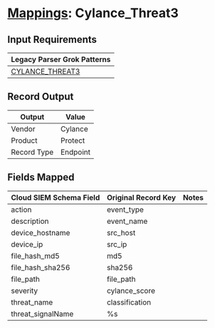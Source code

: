 # [Mappings](README.md): Cylance_Threat3

## Input Requirements

|Legacy Parser Grok Patterns|
|-------------|
|[CYLANCE_THREAT3](../legacy_parsers/CYLANCE_THREAT3.md)|

## Record Output

|Output|Value|
|------|-----|
|Vendor|Cylance|
|Product|Protect|
|Record Type|Endpoint|

## Fields Mapped

|Cloud SIEM Schema Field|Original Record Key|Notes|
|-----------------------|-------------------|-----|
|action|event_type||
|description|event_name||
|device_hostname|src_host||
|device_ip|src_ip||
|file_hash_md5|md5||
|file_hash_sha256|sha256||
|file_path|file_path||
|severity|cylance_score||
|threat_name|classification||
|threat_signalName|%s||

